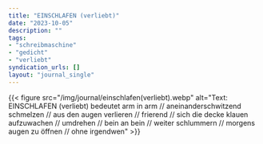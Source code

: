 ```yaml
---
title: "EINSCHLAFEN (verliebt)"
date: "2023-10-05"
description: ""
tags:
- "schreibmaschine"
- "gedicht"
- "verliebt"
syndication_urls: []
layout: "journal_single"
---
```

{{< figure src="/img/journal/einschlafen(verliebt).webp" alt="Text: EINSCHLAFEN (verliebt) bedeutet arm in arm // aneinanderschwitzend schmelzen // aus den augen verlieren // frierend // sich die decke klauen aufzuwachen // umdrehen // bein an bein // weiter schlummern // morgens augen zu öffnen // ohne irgendwen" >}}